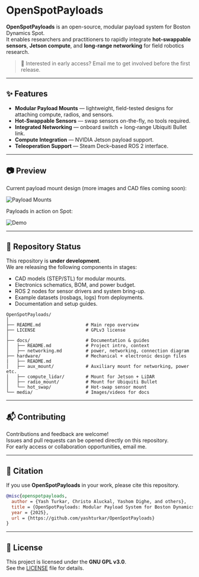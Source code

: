 # OpenSpotPayloads

**OpenSpotPayloads** is an open-source, modular payload system for Boston Dynamics Spot.  
It enables researchers and practitioners to rapidly integrate **hot-swappable sensors**, **Jetson compute**, and **long-range networking** for field robotics research.  

> 📩 Interested in early access? Email me to get involved before the first release.  

---

## ✨ Features
- **Modular Payload Mounts** — lightweight, field-tested designs for attaching compute, radios, and sensors.  
- **Hot-Swappable Sensors** — swap sensors on-the-fly, no tools required. 
- **Integrated Networking** — onboard switch + long-range Ubiquiti Bullet link.  
- **Compute Integration** — NVIDIA Jetson payload support.  
- **Teleoperation Support** — Steam Deck–based ROS 2 interface.  

---

## 📷 Preview
Current payload mount design (more images and CAD files coming soon):  

![Payload Mounts](./media/payloads.png)

Payloads in action on Spot:

![Demo](./media/real-world-demo.gif)


---

## 📂 Repository Status
This repository is **under development**.  
We are releasing the following components in stages:
- CAD models (STEP/STL) for modular mounts.  
- Electronics schematics, BOM, and power budget.  
- ROS 2 nodes for sensor drivers and system bring-up.  
- Example datasets (rosbags, logs) from deployments.  
- Documentation and setup guides.  

```plain
OpenSpotPayloads/
│
├── README.md                 # Main repo overview
├── LICENSE                   # GPLv3 license
│
├── docs/                     # Documentation & guides
│   ├── README.md             # Project intro, context
│   ├── networking.md         # power, networking, connection diagram
├── hardware/                 # Mechanical + electronic design files
|   ├── README.md 
│   ├── aux_mount/            # Auxiliary mount for networking, power etc.
│   ├── compute_lidar/        # Mount for Jetson + LiDAR  
│   ├── radio_mount/          # Mount for Ubiquiti Bullet  
│   └── hot_swap/             # Hot-swap sensor mount  
└── media/                    # Images/videos for docs
```
---



## 📬 Contributing
Contributions and feedback are welcome!  
Issues and pull requests can be opened directly on this repository.  
For early access or collaboration opportunities, email me.  

---

## 📝 Citation
If you use **OpenSpotPayloads** in your work, please cite this repository.  
```bibtex
@misc{openspotpayloads,
  author = {Yash Turkar, Christo Aluckal, Yashom Dighe, and others},
  title = {OpenSpotPayloads: Modular Payload System for Boston Dynamics Spot},
  year = {2025},
  url = {https://github.com/yashturkar/OpenSpotPayloads}  
} 
```

---

## 📜 License
This project is licensed under the **GNU GPL v3.0**.  
See the [LICENSE](LICENSE) file for details.  

